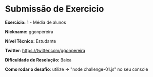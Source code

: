 # Submissão de Exercicio

**Exercicio:** 1 - Média de alunos

**Nickname:** ggonpereira

**Nível Técnico:** Estudante

**Twitter**: https://twitter.com/ggonpereira

**Dificuldade de Resolução:** Baixa

**Como rodar o desafio**: utilize -> "node challenge-01.js" no seu console